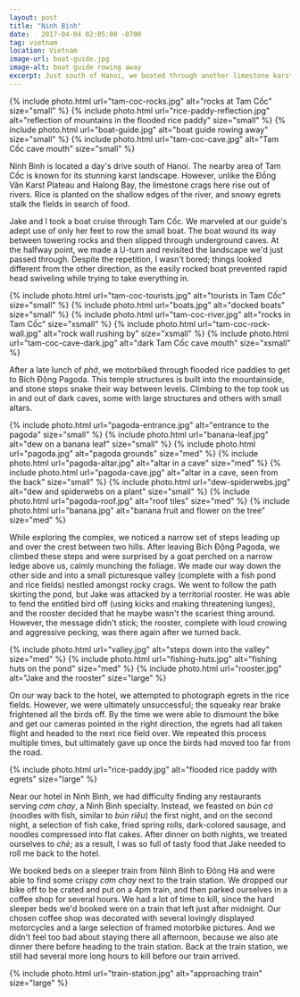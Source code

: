 ```yaml
---
layout: post
title: "Ninh Bình"
date:   2017-04-04 02:05:00 -0700
tag: vietnam
location: Vietnam
image-url: boat-guide.jpg
image-alt: boat guide rowing away
excerpt: Just south of Hanoi, we boated through another limestone karst landscape. Later, Jake got attacked by a rooster.
---
```

<div class='img-gallery'>
{% include photo.html url="tam-coc-rocks.jpg" alt="rocks at Tam Cốc" size="small" %}
{% include photo.html url="rice-paddy-reflection.jpg" alt="reflection of mountains in the flooded rice paddy" size="small" %}
{% include photo.html url="boat-guide.jpg" alt="boat guide rowing away" size="small" %}
{% include photo.html url="tam-coc-cave.jpg" alt="Tam Cốc cave mouth" size="small" %}
</div>

Ninh Bình is located a day's drive south of Hanoi. The nearby area of Tam Cốc is known for its stunning karst landscape. However, unlike the Đồng Văn Karst Plateau and Halong Bay, the limestone crags here rise out of rivers. Rice is planted on the shallow edges of the river, and snowy egrets stalk the fields in search of food.

Jake and I took a boat cruise through Tam Cốc. We marveled at our guide's adept use of only her feet to row the small boat. The boat wound its way between towering rocks and then slipped through underground caves. At the halfway point, we made a U-turn and revisited the landscape we'd just passed through. Despite the repetition, I wasn't bored; things looked different from the other direction, as the easily rocked boat prevented rapid head swiveling while trying to take everything in.

<div class='img-gallery'>
{% include photo.html url="tam-coc-tourists.jpg" alt="tourists in Tam Cốc" size="small" %}
{% include photo.html url="boats.jpg" alt="docked boats" size="small" %}
{% include photo.html url="tam-coc-river.jpg" alt="rocks in Tam Cốc" size="xsmall" %}
{% include photo.html url="tam-coc-rock-wall.jpg" alt="rock wall rushing by" size="xsmall" %}
{% include photo.html url="tam-coc-cave-dark.jpg" alt="dark Tam Cốc cave mouth" size="xsmall" %}
</div>

After a late lunch of _phở_, we motorbiked through flooded rice paddies to get to Bích Động Pagoda. This temple structures is built into the mountainside, and stone steps snake their way between levels. Climbing to the top took us in and out of dark caves, some with large structures and others with small altars.

<div class='img-gallery'>
{% include photo.html url="pagoda-entrance.jpg" alt="entrance to the pagoda" size="small" %}
{% include photo.html url="banana-leaf.jpg" alt="dew on a banana leaf" size="small" %}
{% include photo.html url="pagoda.jpg" alt="pagoda grounds" size="med" %}
{% include photo.html url="pagoda-altar.jpg" alt="altar in a cave" size="med" %}
{% include photo.html url="pagoda-cave.jpg" alt="altar in a cave, seen from the back" size="small" %}
{% include photo.html url="dew-spiderwebs.jpg" alt="dew and spiderwebs on a plant" size="small" %}
{% include photo.html url="pagoda-roof.jpg" alt="roof tiles" size="med" %}
{% include photo.html url="banana.jpg" alt="banana fruit and flower on the tree" size="med" %}
</div>

While exploring the complex, we noticed a narrow set of steps leading up and over the crest between two hills. After leaving Bích Động Pagoda, we climbed these steps and were surprised by a goat perched on a narrow ledge above us, calmly munching the foliage. We made our way down the other side and into a small picturesque valley (complete with a fish pond and rice fields) nestled amongst rocky crags. We went to follow the path skirting the pond, but Jake was attacked by a territorial rooster. He was able to fend the entitled bird off (using kicks and making threatening lunges), and the rooster decided that he maybe wasn't the scariest thing around. However, the message didn't stick; the rooster, complete with loud crowing and aggressive pecking, was there again after we turned back.

<div class='img-gallery'>
{% include photo.html url="valley.jpg" alt="steps down into the valley" size="med" %}
{% include photo.html url="fishing-huts.jpg" alt="fishing huts on the pond" size="med" %}
{% include photo.html url="rooster.jpg" alt="Jake and the rooster" size="large" %}
</div>

On our way back to the hotel, we attempted to photograph egrets in the rice fields. However, we were ultimately unsuccessful; the squeaky rear brake frightened all the birds off. By the time we were able to dismount the bike and get our cameras pointed in the right direction, the egrets had all taken flight and headed to the next rice field over. We repeated this process multiple times, but ultimately gave up once the birds had moved too far from the road.

<div class='img-gallery'>
{% include photo.html url="rice-paddy.jpg" alt="flooded rice paddy with egrets" size="large" %}
</div>

Near our hotel in Ninh Bình, we had difficulty finding any restaurants serving _cơm chay_, a Ninh Bình specialty. Instead, we feasted on _bún cá_ (noodles with fish, similar to _bún riêu_) the first night, and on the second night, a selection of fish cake, fried spring rolls, dark-colored sausage, and noodles compressed into flat cakes. After dinner on both nights, we treated ourselves to _chè_; as a result, I was so full of tasty food that Jake needed to roll me back to the hotel.

We booked beds on a sleeper train from Ninh Bình to Đông Hà and were able to find some crispy _cơm chay_ next to the train station. We dropped our bike off to be crated and put on a 4pm train, and then parked ourselves in a coffee shop for several hours. We had a lot of time to kill, since the hard sleeper beds we'd booked were on a train that left just after midnight. Our chosen coffee shop was decorated with several lovingly displayed motorcycles and a large selection of framed motorbike pictures. And we didn't feel too bad about staying there all afternoon, because we also ate dinner there before heading to the train station. Back at the train station, we still had several more long hours to kill before our train arrived.

<div class='img-gallery'>
{% include photo.html url="train-station.jpg" alt="approaching train" size="large" %}
</div>
